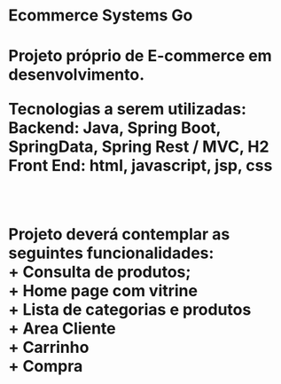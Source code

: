 
<h1>Ecommerce Systems Go<h1>

<p>Projeto próprio de E-commerce em desenvolvimento.</p>

<p>Tecnologias a serem utilizadas:
    Backend: Java, Spring Boot, SpringData, Spring Rest / MVC, H2<br>
    Front End: html, javascript, jsp, css</p>
<br>
<p>Projeto deverá contemplar as seguintes funcionalidades: <br>
   +  Consulta de produtos; <br>
   +  Home page com vitrine <br>
   + Lista de categorias e produtos <br>
   + Area Cliente <br>
   + Carrinho <br>
   + Compra</p> 
    
    
